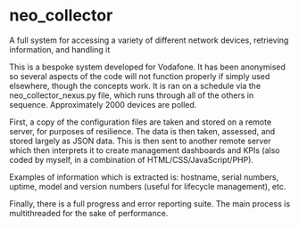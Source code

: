 # neo_collector
A full system for accessing a variety of different network devices, retrieving information, and handling it

This is a bespoke system developed for Vodafone. It has been anonymised so several aspects of the code will not function properly if simply used elsewhere, though the concepts work. It is ran on a schedule via the neo_collector_nexus.py file, which runs through all of the others in sequence. Approximately 2000 devices are polled.

First, a copy of the configuration files are taken and stored on a remote server, for purposes of resilience. The data is then taken, assessed, and stored largely as JSON data. This is then sent to another remote server which then interprets it to create management dashboards and KPIs (also coded by myself, in a combination of HTML/CSS/JavaScript/PHP).

Examples of information which is extracted is: hostname, serial numbers, uptime, model and version numbers (useful for lifecycle management), etc.

Finally, there is a full progress and error reporting suite. The main process is multithreaded for the sake of performance.
